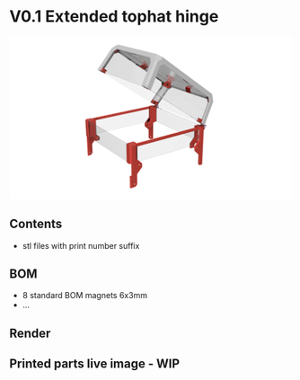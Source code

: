 # V0.1 Extended tophat hinge

![Image of V0.1 extended tophat hinge](images/tophat_render.png)

## Contents

* stl files with print number suffix

## BOM
* 8 standard BOM magnets 6x3mm
* ...

## Render

## Printed parts live image - WIP
